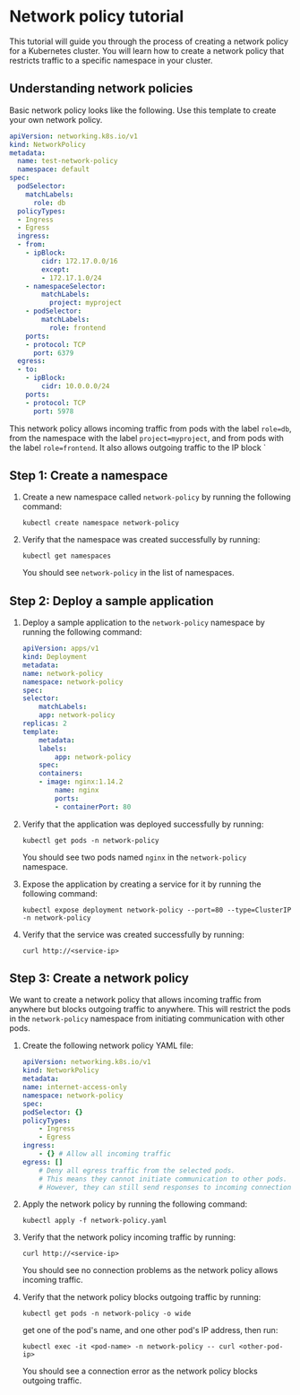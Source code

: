 # Network policy tutorial

This tutorial will guide you through the process of creating a network policy for a Kubernetes cluster. You will learn how to create a network policy that restricts traffic to a specific namespace in your cluster.

## Understanding network policies
Basic network policy looks like the following. Use this template to create your own network policy.

```yaml
apiVersion: networking.k8s.io/v1
kind: NetworkPolicy
metadata:
  name: test-network-policy
  namespace: default
spec:
  podSelector:
    matchLabels:
      role: db
  policyTypes:
  - Ingress
  - Egress
  ingress:
  - from:
    - ipBlock:
        cidr: 172.17.0.0/16
        except:
        - 172.17.1.0/24
    - namespaceSelector:
        matchLabels:
          project: myproject
    - podSelector:
        matchLabels:
          role: frontend
    ports:
    - protocol: TCP
      port: 6379
  egress:
  - to:
    - ipBlock:
        cidr: 10.0.0.0/24
    ports:
    - protocol: TCP
      port: 5978
```
This network policy allows incoming traffic from pods with the label `role=db`, from the namespace with the label `project=myproject`, and from pods with the label `role=frontend`. It also allows outgoing traffic to the IP block `


## Step 1: Create a namespace

1. Create a new namespace called `network-policy` by running the following command:

    ```shell
    kubectl create namespace network-policy
    ```

2. Verify that the namespace was created successfully by running:

    ```shell
    kubectl get namespaces
    ```

    You should see `network-policy` in the list of namespaces.

## Step 2: Deploy a sample application

1. Deploy a sample application to the `network-policy` namespace by running the following command:

    ```yaml
    apiVersion: apps/v1
    kind: Deployment
    metadata:
    name: network-policy
    namespace: network-policy
    spec:
    selector:
        matchLabels:
        app: network-policy
    replicas: 2
    template:
        metadata:
        labels:
            app: network-policy
        spec:
        containers:
        - image: nginx:1.14.2
            name: nginx
            ports:
            - containerPort: 80
    ```

2. Verify that the application was deployed successfully by running:

    ```shell
    kubectl get pods -n network-policy
    ```
    You should see two pods named `nginx` in the `network-policy` namespace.

3. Expose the application by creating a service for it by running the following command:

    ```shell
    kubectl expose deployment network-policy --port=80 --type=ClusterIP -n network-policy 
    ```

4. Verify that the service was created successfully by running:

    ```shell
    curl http://<service-ip>
    ```

## Step 3: Create a network policy
We want to create a network policy that allows incoming traffic from anywhere but blocks outgoing traffic to anywhere. This will restrict the pods in the `network-policy` namespace from initiating communication with other pods.

1. Create the following network policy YAML file:
    ```yaml
    apiVersion: networking.k8s.io/v1
    kind: NetworkPolicy
    metadata:
    name: internet-access-only
    namespace: network-policy
    spec:
    podSelector: {}
    policyTypes:
        - Ingress
        - Egress
    ingress:
        - {} # Allow all incoming traffic
    egress: []
        # Deny all egress traffic from the selected pods. 
        # This means they cannot initiate communication to other pods.
        # However, they can still send responses to incoming connections initiated from the Internet.
    ```
2. Apply the network policy by running the following command:

    ```shell
    kubectl apply -f network-policy.yaml
    ```
3. Verify that the network policy incoming traffic by running:

    ```shell
    curl http://<service-ip>
    ```
    You should see no connection problems as the network policy allows incoming traffic.

4. Verify that the network policy blocks outgoing traffic by running:

    ```shell
    kubectl get pods -n network-policy -o wide
    ```
    get one of the pod's name, and one other pod's IP address, then run:
    ```shell
    kubectl exec -it <pod-name> -n network-policy -- curl <other-pod-ip>
    ```
    You should see a connection error as the network policy blocks outgoing traffic.

